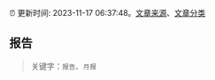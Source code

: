 :alarm_clock: 更新时间: 2023-11-17 06:37:48。[文章来源](/README.md)、[文章分类](/TAGS.md)

## 报告


> 关键字：`报告`、`月报`



